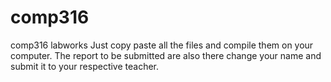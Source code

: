 # comp316
comp316 labworks
Just copy paste all the files and compile them on your computer.
The report to be submitted are also there change your name and submit it to your respective teacher.
